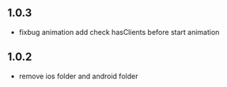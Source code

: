 ## 1.0.3

*  fixbug animation add check hasClients before start animation

## 1.0.2

*  remove ios folder and android folder
